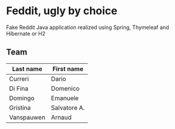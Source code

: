 # Feddit, ugly by choice

Fake Reddit Java application realized using Spring, Thymeleaf and Hibernate or H2

## Team

| Last name  | First name   |
| ---------- | ------------ |
| Curreri    | Dario        |
| Di Fina    | Domenico     |
| Domingo    | Emanuele     |
| Gristina   | Salvatore A. |
| Vanspauwen | Arnaud       |
